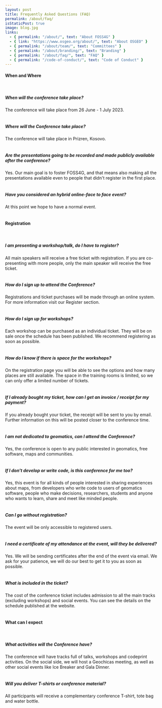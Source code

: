 ```yaml
---
layout: post
title: Frequently Asked Questions (FAQ)
permalink: /about/faq/
isStaticPost: true
image: blog.jpg
links:
  - { permalink: "/about/", text: "About FOSS4G" }
  - { link: "https://www.osgeo.org/about/", text: "About OSGEO" }
  - { permalink: "/about/team/", text: "Committees" }
  - { permalink: "/about/branding/", text: "Branding" }
  - { permalink: "/about/faq/", text: "FAQ" }
  - { permalink: "/code-of-conduct/", text: "Code of Conduct" }
---
```


#### When and Where

<br>

##### When will the conference take place?

The conference will take place from 26 June - 1 July 2023.  
<br>

##### Where will the Conference take place?

The conference will take place in Prizren, Kosovo.  
<br>

##### Are the presentations going to be recorded and made publicly available after the conference?

Yes.
Our main goal is to foster FOSS4G, and that means also making all the presentations available even to people that didn't register in the first place.  
<br>

##### Have you considered an hybrid online-face to face event?

At this point we hope to have a normal event.  
<br>

#### Registration

<br>

##### I am presenting a workshop/talk, do I have to register?

All main speakers will receive a free ticket with registration. If you are co-presenting with more people, only the main speaker will receive the free ticket.  
<br>

##### How do I sign up to attend the Conference?

Registrations and ticket purchases will be made through an online system. For more information visit our Register section.  
<br>

##### How do I sign up for workshops?

Each workshop can be purchased as an individual ticket. They will be on sale once the schedule has been published. We recommend registering as soon as possible.  
<br>

##### How do I know if there is space for the workshops?

On the registration page you will be able to see the options and how many places are still available. The space in the training rooms is limited, so we can only offer a limited number of tickets.  
<br>

##### If I already bought my ticket, how can I get an invoice / receipt for my payment?

If you already bought your ticket, the receipt will be sent to you by email. Further information on this will be posted closer to the conference time.  
<br>

##### I am not dedicated to geomatics, can I attend the Conference?

Yes, the conference is open to any public interested in geomatics, free software, maps and communities.  
<br>

##### If I don't develop or write code, is this conference for me too?

Yes, this event is for all kinds of people interested in sharing experiences about maps, from developers who write code to users of geomatics software, people who make decisions, researchers, students and anyone who wants to learn, share and meet like minded people.  
<br>

##### Can I go without registration?

The event will be only accessible to registered users.  
<br>

##### I need a certificate of my attendance at the event, will they be delivered?

Yes. We will be sending certificates after the end of the event via email. We ask for your patience, we will do our best to get it to you as soon as possible.  
<br>

##### What is included in the ticket?

The cost of the conference ticket includes admission to all the main tracks (excluding workshops) and social events.
You can see the details on the schedule published at the website.  
<br>

#### What can I expect

<br>

##### What activities will the Conference have?

The conference will have tracks full of talks, workshops and codeprint activities. On the social side, we will host a Geochicas meeting, as well as other social events like Ice Breaker and Gala Dinner.  
<br>

##### Will you deliver T-shirts or conference material?

All participants will receive a complementary conference T-shirt, tote bag and water bottle.
